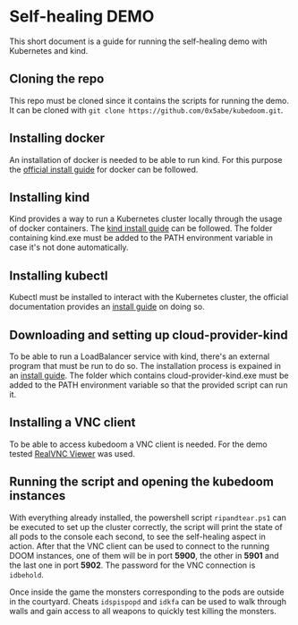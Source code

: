 # Self-healing DEMO

This short document is a guide for running the self-healing demo with Kubernetes and kind.

## Cloning the repo

This repo must be cloned since it contains the scripts for running the demo. It can be cloned with `git clone https://github.com/0x5abe/kubedoom.git`.

## Installing docker

An installation of docker is needed to be able to run kind. 
For this purpose the [official install guide](https://docs.docker.com/engine/install/) for docker can be followed.

## Installing kind

Kind provides a way to run a Kubernetes cluster locally through the usage of docker containers.
The [kind install guide](https://kind.sigs.k8s.io/docs/user/quick-start#installation) can be followed. The folder containing kind.exe must be added to the PATH environment variable in case it's not done automatically.

## Installing kubectl

Kubectl must be installed to interact with the Kubernetes cluster, the official documentation provides an [install guide](https://kubernetes.io/docs/tasks/tools/install-kubectl-windows/) on doing so.

## Downloading and setting up cloud-provider-kind

To be able to run a LoadBalancer service with kind, there's an external program that must be run to do so. The installation process is expained in an [install guide](https://kind.sigs.k8s.io/docs/user/loadbalancer/#installing-cloud-provider-kind). The folder which contains cloud-provider-kind.exe must be added to the PATH environment variable so that the provided script can run it.

## Installing a VNC client

To be able to access kubedoom a VNC client is needed. For the demo tested [RealVNC Viewer](https://www.realvnc.com/en/connect/download/viewer/) was used.

## Running the script and opening the kubedoom instances

With everything already installed, the powershell script `ripandtear.ps1` can be executed to set up the cluster correctly, the script will print the state of all pods to the console each second, to see the self-healing aspect in action. After that the VNC client can be used to connect to the running DOOM instances, one of them will be in port **5900**, the other in **5901** and the last one in port **5902**. The password for the VNC connection is `idbehold`.

Once inside the game the monsters corresponding to the pods are outside in the courtyard. Cheats `idspispopd` and `idkfa` can be used to walk through walls and gain access to all weapons to quickly test killing the monsters.